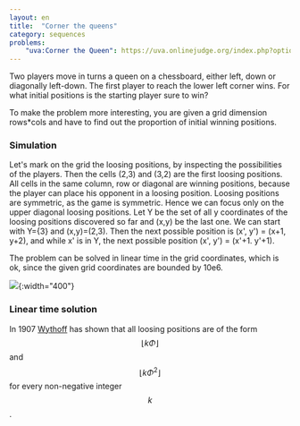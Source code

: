 ```yaml
---
layout: en
title:  "Corner the queens"
category: sequences
problems:
    "uva:Corner the Queen": https://uva.onlinejudge.org/index.php?option=com_onlinejudge&Itemid=8&page=show_problem&problem=2835
---
```


Two players move in turns a queen on a chessboard, either left, down or diagonally left-down. The first player to reach the lower left corner wins.  For what initial positions is the starting player sure to win?

To make the problem more interesting, you are given a grid dimension rows*cols and have to find out the proportion of initial winning positions.

### Simulation

Let's mark on the grid the loosing positions, by inspecting the possibilities of the players. Then the cells (2,3) and (3,2) are the first loosing positions. All cells in the same column, row or diagonal are winning positions, because the player can place his opponent in a loosing position. Loosing positions are symmetric, as the game is symmetric.  Hence we can focus only on the upper diagonal loosing positions.  Let Y be the set of all y coordinates of the loosing positions discovered so far and (x,y) be the last one.  We can start with Y={3} and (x,y)=(2,3).  Then the next possible position is (x', y') = (x+1, y+2), and while x' is in Y, the next possible position (x', y') = (x'+1. y'+1).

The problem can be solved in linear time in the grid coordinates, which is ok, since the given grid coordinates are bounded by 10e6.

![]({{site.images}}corner-the-queens.svg){:width="400"}

### Linear time solution

In 1907 [Wythoff](https://en.wikipedia.org/wiki/Wythoff's_game) has shown that all loosing positions are of the form $$\lfloor k \Phi \rfloor$$ and $$\lfloor k \Phi^2 \rfloor$$ for every non-negative integer $$k$$.
